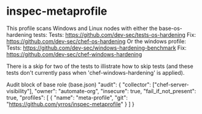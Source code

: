 # inspec-metaprofile

This profile scans Windows and Linux nodes with either the base-os-hardening tests:
Tests:  https://github.com/dev-sec/tests-os-hardening
Fix:    https://github.com/dev-sec/chef-os-hardening
Or the windows profile:
Tests:  https://github.com/dev-sec/windows-hardening-benchmark
Fix:    https://github.com/dev-sec/chef-windows-hardening

There is a skip for two of the tests to illistrate how to skip tests (and these tests don't currently pass when 'chef-windows-hardening' is applied).


Audit block of base role (base.json)
"audit": {
  "collector": ["chef-server-visibility"],
  "owner": "automate-org",
  "insecure": true,
  "fail_if_not_present": true,
  "profiles": [
    {
      "name": "meta-profile",
      "git": "https://github.com/yrros/inspec-metaprofile"
    }
  ]
} 
